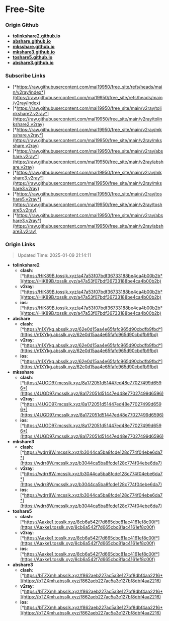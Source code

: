 # Free-Site

### Origin Github

- [**tolinkshare2.github.io**](https://github.com/tolinkshare2/tolinkshare2.github.io)
- [**abshare.github.io**](https://github.com/abshare/abshare.github.io)
- [**mksshare.github.io**](https://github.com/mksshare/mksshare.github.io)
- [**mkshare3.github.io**](https://github.com/mkshare3/mkshare3.github.io)
- [**toshare5.github.io**](https://github.com/toshare5/toshare5.github.io)
- [**abshare3.github.io**](https://github.com/abshare3/abshare3.github.io)

### Subscribe Links

- [*https://raw.githubusercontent.com/mai19950/free_site/refs/heads/main/v2ray/index*](https://raw.githubusercontent.com/mai19950/free_site/refs/heads/main/v2ray/index)
- [*https://raw.githubusercontent.com/mai19950/free_site/main/v2ray/tolinkshare2.v2ray*](https://raw.githubusercontent.com/mai19950/free_site/main/v2ray/tolinkshare2.v2ray)
- [*https://raw.githubusercontent.com/mai19950/free_site/main/v2ray/mksshare.v2ray*](https://raw.githubusercontent.com/mai19950/free_site/main/v2ray/mksshare.v2ray)
- [*https://raw.githubusercontent.com/mai19950/free_site/main/v2ray/abshare.v2ray*](https://raw.githubusercontent.com/mai19950/free_site/main/v2ray/abshare.v2ray)
- [*https://raw.githubusercontent.com/mai19950/free_site/main/v2ray/mkshare3.v2ray*](https://raw.githubusercontent.com/mai19950/free_site/main/v2ray/mkshare3.v2ray)
- [*https://raw.githubusercontent.com/mai19950/free_site/main/v2ray/toshare5.v2ray*](https://raw.githubusercontent.com/mai19950/free_site/main/v2ray/toshare5.v2ray)
- [*https://raw.githubusercontent.com/mai19950/free_site/main/v2ray/abshare3.v2ray*](https://raw.githubusercontent.com/mai19950/free_site/main/v2ray/abshare3.v2ray)

### Origin Links

> Updated Time: 2025-01-09 21:14:11

- **tolinkshare2**
  - **clash**: [*https://HiK89B.tosslk.xyz/a47a53f07bdf36733188be4ca4b00b2b*](https://HiK89B.tosslk.xyz/a47a53f07bdf36733188be4ca4b00b2b)
  - **v2ray**: [*https://HiK89B.tosslk.xyz/a47a53f07bdf36733188be4ca4b00b2b*](https://HiK89B.tosslk.xyz/a47a53f07bdf36733188be4ca4b00b2b)
  - **ios**: [*https://HiK89B.tosslk.xyz/a47a53f07bdf36733188be4ca4b00b2b*](https://HiK89B.tosslk.xyz/a47a53f07bdf36733188be4ca4b00b2b)
- **abshare**
  - **clash**: [*https://n1XYkg.absslk.xyz/62e0d15aa4e65fafc965d90cbdfb9fbd*](https://n1XYkg.absslk.xyz/62e0d15aa4e65fafc965d90cbdfb9fbd)
  - **v2ray**: [*https://n1XYkg.absslk.xyz/62e0d15aa4e65fafc965d90cbdfb9fbd*](https://n1XYkg.absslk.xyz/62e0d15aa4e65fafc965d90cbdfb9fbd)
  - **ios**: [*https://n1XYkg.absslk.xyz/62e0d15aa4e65fafc965d90cbdfb9fbd*](https://n1XYkg.absslk.xyz/62e0d15aa4e65fafc965d90cbdfb9fbd)
- **mksshare**
  - **clash**: [*https://4UGD97.mcsslk.xyz/8a172051d51447ed48e77027499d6596*](https://4UGD97.mcsslk.xyz/8a172051d51447ed48e77027499d6596)
  - **v2ray**: [*https://4UGD97.mcsslk.xyz/8a172051d51447ed48e77027499d6596*](https://4UGD97.mcsslk.xyz/8a172051d51447ed48e77027499d6596)
  - **ios**: [*https://4UGD97.mcsslk.xyz/8a172051d51447ed48e77027499d6596*](https://4UGD97.mcsslk.xyz/8a172051d51447ed48e77027499d6596)
- **mkshare3**
  - **clash**: [*https://wdrr8W.mcsslk.xyz/b3044ca5ba8fcde128c774f04ebe6da7*](https://wdrr8W.mcsslk.xyz/b3044ca5ba8fcde128c774f04ebe6da7)
  - **v2ray**: [*https://wdrr8W.mcsslk.xyz/b3044ca5ba8fcde128c774f04ebe6da7*](https://wdrr8W.mcsslk.xyz/b3044ca5ba8fcde128c774f04ebe6da7)
  - **ios**: [*https://wdrr8W.mcsslk.xyz/b3044ca5ba8fcde128c774f04ebe6da7*](https://wdrr8W.mcsslk.xyz/b3044ca5ba8fcde128c774f04ebe6da7)
- **toshare5**
  - **clash**: [*https://Aaxke1.tosslk.xyz/8cb6a542f7d665cbc81ac4161ef8c00f*](https://Aaxke1.tosslk.xyz/8cb6a542f7d665cbc81ac4161ef8c00f)
  - **v2ray**: [*https://Aaxke1.tosslk.xyz/8cb6a542f7d665cbc81ac4161ef8c00f*](https://Aaxke1.tosslk.xyz/8cb6a542f7d665cbc81ac4161ef8c00f)
  - **ios**: [*https://Aaxke1.tosslk.xyz/8cb6a542f7d665cbc81ac4161ef8c00f*](https://Aaxke1.tosslk.xyz/8cb6a542f7d665cbc81ac4161ef8c00f)
- **abshare3**
  - **clash**: [*https://bTZXmh.absslk.xyz/f862aeb227ac5a3e127bf8dbf4aa2216*](https://bTZXmh.absslk.xyz/f862aeb227ac5a3e127bf8dbf4aa2216)
  - **v2ray**: [*https://bTZXmh.absslk.xyz/f862aeb227ac5a3e127bf8dbf4aa2216*](https://bTZXmh.absslk.xyz/f862aeb227ac5a3e127bf8dbf4aa2216)
  - **ios**: [*https://bTZXmh.absslk.xyz/f862aeb227ac5a3e127bf8dbf4aa2216*](https://bTZXmh.absslk.xyz/f862aeb227ac5a3e127bf8dbf4aa2216)
